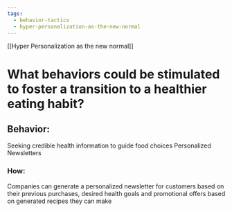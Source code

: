 ```yaml
---
tags:
  - behavior-tactics
  - hyper-personalization-as-the-new-normal
---
```

[[Hyper Personalization as the new normal]]

# **What behaviors could be stimulated to foster a transition to a healthier eating habit?**


## Behavior:
Seeking credible health information to guide food choices
Personalized Newsletters 


### How:
Companies can generate a personalized newsletter for customers based on their previous purchases, desired health goals and promotional offers based on generated recipes they can make 
